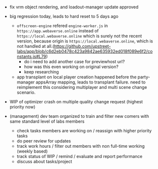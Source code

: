 - fix vrm object rendering, and loadout-manager update approved
- big regression today, leads to hard reset to 5 days ago
  - `offscreen-engine` refered `engine-worker.js` in `https://app.webaverse.online` instead of `https://local.webaverse.online` which is surely not the recent version, because origin is `https://local.webaverse.online`, which is not handled at all.(https://github.com/upstreet-labs/app/blob/c6d2eb0478c423a9842ae635932ed018f089e6f2/constants.js#L79)
    - do i need to add another case for previewhost url?
    - how was this even working on original version?
    - keep researching
  - app transplant on local player creation happened before the party-manager appsArray mapping, leads to transplant failure. need to reimplement this considering multiplayer and multi scene change scenario.
- WIP of optimizer crash on multiple quality change request (highest priority now)

- (management) dev team organized to train and filter new comers with same standard level of labs members
  - check tasks members are working on / reassign with higher priority tasks
  - do peer review for updates
  - track work hours / filter out members with non full-time working (weekly based)
  - track status of WIP / remind / evaluate and report performance
  - discuss about tasks/project
